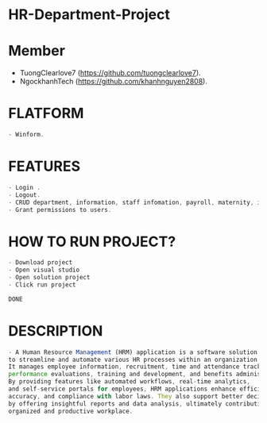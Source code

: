 # HR-Department-Project

# Member 

- TuongClearlove7 (https://github.com/tuongclearlove7).
- NgockhanhTech (https://github.com/khanhnguyen2808).


# FLATFORM

```js
- Winform.
```


# FEATURES

```javascript
- Login .
- Logout.
- CRUD department, information, staff infomation, payroll, maternity, insurance.
- Grant permissions to users.
```

# HOW TO RUN PROJECT?

```javascript
- Download project 
- Open visual studio 
- Open solution project
- Click run project

DONE
```

# DESCRIPTION

```js
- A Human Resource Management (HRM) application is a software solution designed 
to streamline and automate various HR processes within an organization. 
It manages employee information, recruitment, time and attendance tracking, payroll, 
performance evaluations, training and development, and benefits administration. 
By providing features like automated workflows, real-time analytics, 
and self-service portals for employees, HRM applications enhance efficiency, 
accuracy, and compliance with labor laws. They also support better decision-making 
by offering insightful reports and data analysis, ultimately contributing to a more 
organized and productive workplace.
```